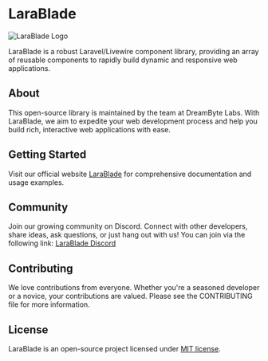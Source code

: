 # LaraBlade

![LaraBlade Logo](https://larablade.com/img/Thumbnail_web.png)

LaraBlade is a robust Laravel/Livewire component library, providing an array of reusable components to rapidly build dynamic and responsive web applications.

## About

This open-source library is maintained by the team at DreamByte Labs. With LaraBlade, we aim to expedite your web development process and help you build rich, interactive web applications with ease.

## Getting Started

Visit our official website [LaraBlade](https://larablade.com/) for comprehensive documentation and usage examples.

## Community

Join our growing community on Discord. Connect with other developers, share ideas, ask questions, or just hang out with us! You can join via the following link: [LaraBlade Discord](https://larablade.com/discord)

## Contributing

We love contributions from everyone. Whether you're a seasoned developer or a novice, your contributions are valued. Please see the CONTRIBUTING file for more information.

## License

LaraBlade is an open-source project licensed under [MIT license](https://opensource.org/license/mit/).

